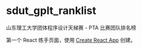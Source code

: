 # sdut_gplt_ranklist

山东理工大学团体程序设计天梯赛 - PTA 比赛团队排名榜

第一个 React 练手页面，使用 [Create React App](https://github.com/facebook/create-react-app) 创建。





